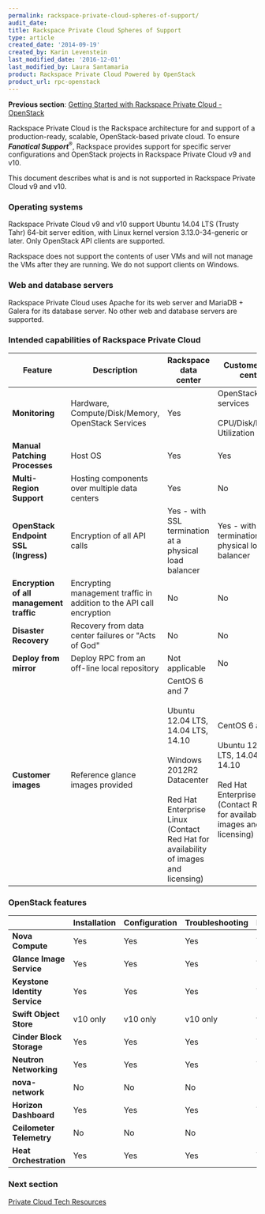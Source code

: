 ```yaml
---
permalink: rackspace-private-cloud-spheres-of-support/
audit_date:
title: Rackspace Private Cloud Spheres of Support
type: article
created_date: '2014-09-19'
created_by: Karin Levenstein
last_modified_date: '2016-12-01'
last_modified_by: Laura Santamaria
product: Rackspace Private Cloud Powered by OpenStack
product_url: rpc-openstack
---
```


**Previous section**: [Getting Started with Rackspace Private Cloud - OpenStack](/how-to/rpc-openstack)

Rackspace Private Cloud is the Rackspace architecture for and support of a production-ready, scalable, OpenStack-based private cloud. To ensure ***Fanatical Support***<sup>&reg;</sup>, Rackspace provides support for specific server configurations and OpenStack projects in Rackspace Private Cloud v9 and v10.

This document describes what is and is not supported in Rackspace Private Cloud v9 and v10.

### Operating systems

Rackspace Private Cloud v9 and v10 support Ubuntu 14.04 LTS (Trusty Tahr) 64-bit server edition, with Linux kernel version 3.13.0-34-generic or later. Only OpenStack API clients are supported.

Rackspace does not support the contents of user VMs and will not manage the VMs after they are running. We do not support clients on Windows.

### Web and database servers

Rackspace Private Cloud uses Apache for its web server and MariaDB + Galera for its database server. No other web and database servers are supported.

### Intended capabilities of Rackspace Private Cloud

Feature	| Description	| Rackspace data center	| Customer data center
--- | --- | --- | ---
**Monitoring** | Hardware, Compute/Disk/Memory, OpenStack Services | Yes | OpenStack services<br/><br/>CPU/Disk/Memory Utilization only
**Manual Patching Processes** |	Host OS |	Yes |	Yes
**Multi-Region Support** | Hosting components over multiple data centers	| Yes |	No
**OpenStack Endpoint SSL (Ingress)** |	Encryption of all API calls	| Yes - with SSL termination at a physical load balancer |	Yes - with SSL termination at a physical load balancer
**Encryption of all management traffic** | Encrypting management traffic in addition to the API call encryption |	No	| No
**Disaster Recovery** |	Recovery from data center failures or "Acts of God"	| No | No
**Deploy from mirror** | Deploy RPC from an off-line local repository | Not applicable |	No
**Customer images** | 	Reference glance images provided	| CentOS 6 and 7<br/><br/>Ubuntu 12.04 LTS, 14.04 LTS, 14.10<br/><br/>Windows 2012R2 Datacenter<br/><br/>Red Hat Enterprise Linux (Contact Red Hat for availability of images and licensing) | CentOS 6 and 7<br/><br/>Ubuntu 12.04 LTS, 14.04 LTS, 14.10<br/><br/>Red Hat Enterprise Linux (Contact Red Hat for availability of images and licensing)

### OpenStack features

| | Installation |	Configuration	| Troubleshooting	| Monitoring | Patching |
| --- | --- | --- | --- | --- | --- |
| **Nova Compute** |	Yes |	Yes |	Yes	| Yes |	Yes |
| **Glance Image Service** |	Yes |	Yes |	Yes |	Yes |	Yes |
| **Keystone Identity Service** |	Yes |	Yes |	Yes |	Yes |	Yes |
| **Swift Object Store** |	v10 only |	v10 only |	v10 only |	v10 only |	v10 only |
| **Cinder Block Storage** | 	Yes |	Yes |	Yes |	Yes |	Yes |
| **Neutron Networking** |	Yes |	Yes |	Yes |	Yes |	Yes |
| **nova-network** |	No |	No |	No |	No |	No |
| **Horizon Dashboard** |	Yes |	Yes |	Yes |	Yes |	Yes |
| **Ceilometer Telemetry** |	No |	No |	No |	No |	No |
| **Heat Orchestration** |	Yes |	Yes |	Yes |	Yes |	Yes |


### Next section

[Private Cloud Tech Resources](/how-to/private-cloud-tech-resources)
